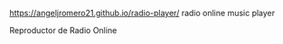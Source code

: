 https://angeljromero21.github.io/radio-player/
radio online music player 

Reproductor de Radio Online
